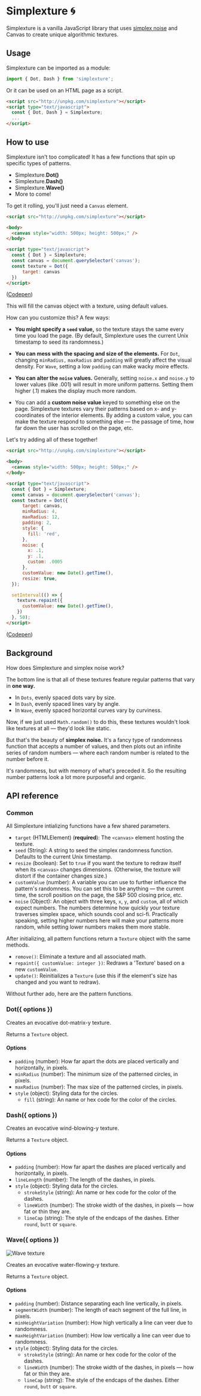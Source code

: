 # Simplexture 🌀

Simplexture is a vanilla JavaScript library that uses [simplex noise](https://en.wikipedia.org/wiki/Simplex_noise) and Canvas to create unique algorithmic textures.

## Usage
Simplexture can be imported as a module:

```js
import { Dot, Dash } from 'simplexture';
```

Or it can be used on an HTML page as a script.

```html
<script src="http://unpkg.com/simplexture"></script>
<script type="text/javascript">
  const { Dot, Dash } = Simplexture;
  ...
</script>
```

## How to use

Simplexture isn't too complicated! It has a few functions that spin up specific types of patterns.

* Simplexture.**Dot()**
* Simplexture.**Dash()**
* Simplexture.**Wave()**
* More to come!

To get it rolling, you'll just need a `Canvas` element.

```html
<script src="http://unpkg.com/simplexture"></script>

<body>
  <canvas style="width: 500px; height: 500px;" />
</body>

<script type="text/javascript">
  const { Dot } = Simplexture;
  const canvas = document.querySelector('canvas');
  const texture = Dot({
      target: canvas
  })
</script>
```

([Codepen](https://codepen.io/pen/))

This will fill the canvas object with a texture, using default values.

How can you customize this? A few ways:

* **You might specify a `seed` value,** so the texture stays the same every time you load the page. (By default, Simplexture uses the current Unix timestamp to seed its randomness.)

* **You can mess with the spacing and size of the elements.** For `Dot`, changing `minRadius,` `maxRadius` and `padding` will greatly affect the visual density. For `Wave`, setting a low `padding` can make wacky moire effects.

* **You can alter the `noise` values.** Generally, setting `noise.x` and `noise.y` to lower values (like .001) will result in more uniform patterns. Setting them higher (.1) makes the display much more random.

* You can add a **custom noise value** keyed to something else on the page. Simplexture textures vary their patterns based on x- and y-coordinates of the interior elements. By adding a custom value, you can make the texture respond to something else — the passage of time, how far down the user has scrolled on the page, etc.

Let's try adding all of these together!

```html
<script src="http://unpkg.com/simplexture"></script>

<body>
  <canvas style="width: 500px; height: 500px;" />
</body>

<script type="text/javascript">
  const { Dot } = Simplexture;
  const canvas = document.querySelector('canvas');
  const texture = Dot({
      target: canvas,
      minRadius: 4,
      maxRadius: 12,
      padding: 2,
      style: {
        fill: 'red',
      },
      noise: {
        x: .1,
        y: .1,
        custom: .0005
      },
      customValue: new Date().getTime(),
      resize: true,
  });

  setInterval(() => {
    texture.repaint({
      customValue: new Date().getTime(),
    })
  }, 50);
</script>
```

([Codepen](https://codepen.io/arm5077/pen/jOzPbVq))

## Background
How does Simplexture and simplex noise work?

The bottom line is that all of these textures feature regular patterns that vary in **one way.**

* In `Dots`, evenly spaced dots vary by size.
* In `Dash`, evenly spaced lines vary by angle.
* In `Wave`, evenly spaced horizontal curves vary by curviness.

Now, if we just used `Math.random()` to do this, these textures wouldn't look like textures at all — they'd look like static.

But that's the beauty of **simplex noise.** It's a fancy type of randomness function that accepts a number of values, and then plots out an infinite series of random numbers — where each random number is related to the number before it.

It's randomness, but with memory of what's preceded it. So the resulting number patterns look a lot more purposeful and organic.  

## API reference

### Common
All Simplexture intializing functions have a few shared parameters.

* `target` (HTMLElement) (**required**): The `<canvas>` element hosting the texture.
* `seed` (String): A string to seed the simplex randomness function. Defaults to the current Unix timestamp.
* `resize` (boolean): Set to `true` if you want the texture to redraw itself when its `<canvas>` changes dimensions. (Otherwise, the texture will distort if the container changes size.)
* `customValue` (number): A variable you can use to further influence the pattern's randomness. You can set this to be anything — the current time, the scroll position on the page, the S&P 500 closing price, etc.
* `noise` (Object): An object with three keys, `x`, `y`, and `custom`, all of which expect numbers. The numbers determine how quickly your texture traverses simplex space, which sounds cool and sci-fi. Practically speaking, setting higher numbers here will make your patterns more random, while setting lower numbers makes them more stable.

After initializing, all pattern functions return a `Texture` object with the same methods.

* `remove()`: Eliminate a texture and all associated math.
* `repaint({ customValue: integer })`: Redraws a 'Texture' based on a new `customValue`.
* `update()`: Reinitializes a `Texture` (use this if the element's size has changed and you want to redraw).

Without further ado, here are the pattern functions.

### Dot({ options })

Creates an evocative dot-matrix-y texture.

Returns a `Texture` object.

#### Options
* `padding` (number): How far apart the dots are placed vertically and horizontally, in pixels.
* `minRadius` (number): The minimum size of the patterned circles, in pixels.
* `maxRadius` (number): The max size of the patterned circles, in pixels.
* `style` (object): Styling data for the circles.
  * `fill` (string): An name or hex code for the color of the circles.

### Dash({ options })
Creates an evocative wind-blowing-y texture.

Returns a `Texture` object.

#### Options
* `padding` (number): How far apart the dashes are placed vertically and horizontally, in pixels.
* `lineLength` (number): The length of the dashes, in pixels.
* `style` (object): Styling data for the circles.
  * `strokeStyle` (string): An name or hex code for the color of the dashes.
  * `lineWidth` (number): The stroke width of the dashes, in pixels — how fat or thin they are.
  * `lineCap` (string): The style of the endcaps of the dashes. Either `round`, `butt` or `square`.

### Wave({ options })
![Wave texture](https://i.imgur.com/Qcj7lYw.png)

Creates an evocative water-flowing-y texture.

Returns a `Texture` object.

#### Options
* `padding` (number): Distance separating each line vertically, in pixels.
* `segmentWidth` (number): The length of each segment of the full line, in pixels.
* `minHeightVariation` (number): How high vertically a line can veer due to randomness.
* `maxHeightVariation` (number): How low vertically a line can veer due to randomness.
* `style` (object): Styling data for the circles.
  * `strokeStyle` (string): An name or hex code for the color of the dashes.
  * `lineWidth` (number): The stroke width of the dashes, in pixels — how fat or thin they are.
  * `lineCap` (string): The style of the endcaps of the dashes. Either `round`, `butt` or `square`.
